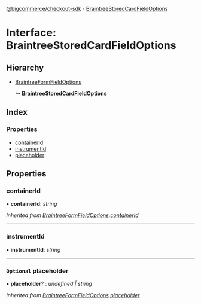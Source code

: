 [@bigcommerce/checkout-sdk](../README.md) › [BraintreeStoredCardFieldOptions](braintreestoredcardfieldoptions.md)

# Interface: BraintreeStoredCardFieldOptions

## Hierarchy

* [BraintreeFormFieldOptions](braintreeformfieldoptions.md)

  ↳ **BraintreeStoredCardFieldOptions**

## Index

### Properties

* [containerId](braintreestoredcardfieldoptions.md#containerid)
* [instrumentId](braintreestoredcardfieldoptions.md#instrumentid)
* [placeholder](braintreestoredcardfieldoptions.md#optional-placeholder)

## Properties

###  containerId

• **containerId**: *string*

*Inherited from [BraintreeFormFieldOptions](braintreeformfieldoptions.md).[containerId](braintreeformfieldoptions.md#containerid)*

___

###  instrumentId

• **instrumentId**: *string*

___

### `Optional` placeholder

• **placeholder**? : *undefined | string*

*Inherited from [BraintreeFormFieldOptions](braintreeformfieldoptions.md).[placeholder](braintreeformfieldoptions.md#optional-placeholder)*
